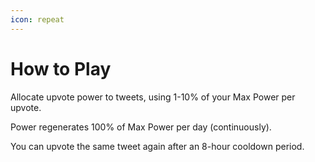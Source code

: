```yaml
---
icon: repeat
---
```


# How to Play

Allocate upvote power to tweets, using 1-10% of your Max Power per upvote.

Power regenerates 100% of Max Power per day (continuously).

You can upvote the same tweet again after an 8-hour cooldown period.

